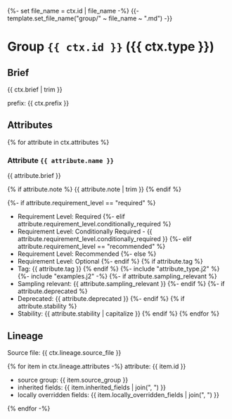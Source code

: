 {%- set file_name = ctx.id | file_name -%}
{{- template.set_file_name("group/" ~ file_name ~ ".md") -}}

# Group `{{ ctx.id }}` ({{ ctx.type }})

## Brief

{{ ctx.brief | trim }}

prefix: {{ ctx.prefix }}

## Attributes

{% for attribute in ctx.attributes %}
### Attribute `{{ attribute.name }}`

{{ attribute.brief }}

{% if attribute.note %}
{{ attribute.note | trim }}
{% endif %}

{%- if attribute.requirement_level == "required" %}
- Requirement Level: Required
{%- elif attribute.requirement_level.conditionally_required %}
- Requirement Level: Conditionally Required - {{ attribute.requirement_level.conditionally_required }}
{%- elif attribute.requirement_level == "recommended" %}
- Requirement Level: Recommended
{%- else %}
- Requirement Level: Optional
{%- endif %}
{% if attribute.tag %}
- Tag: {{ attribute.tag }}
{% endif %}
{%- include "attribute_type.j2" %}
{%- include "examples.j2" -%}
{%- if attribute.sampling_relevant %}
- Sampling relevant: {{ attribute.sampling_relevant }}
{%- endif %}
{%- if attribute.deprecated %}
- Deprecated: {{ attribute.deprecated }}
{%- endif %}
{% if attribute.stability %}
- Stability: {{ attribute.stability | capitalize }}
{% endif %}
{% endfor %}

## Lineage

Source file: {{ ctx.lineage.source_file }}

{% for item in ctx.lineage.attributes -%}
attribute: {{ item.id }}
  - source group: {{ item.source_group }}
  - inherited fields: {{ item.inherited_fields | join(", ") }}
  - locally overridden fields: {{ item.locally_overridden_fields | join(", ") }}

{% endfor -%}